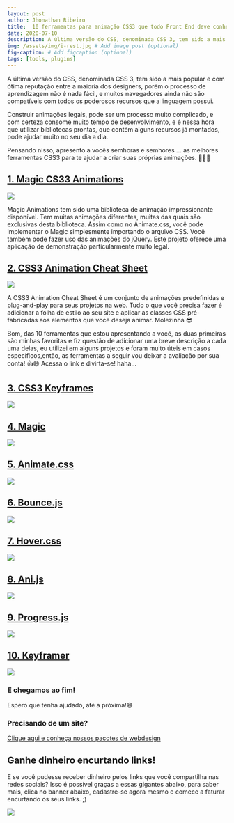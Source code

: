```yaml
---
layout: post
author: Jhonathan Ribeiro
title:  10 ferramentas para animação CSS3 que todo Front End deve conhecer
date: 2020-07-10
description: A última versão do CSS, denominada CSS 3, tem sido a mais popular e com ótima reputação entre a maioria dos designers, porém o processo de aprendizagem não é nada fácil, e muitos navegadores ainda não são compatíveis com todos os poderosos recursos que a linguagem possui.
img: /assets/img/i-rest.jpg # Add image post (optional)
fig-caption: # Add figcaption (optional)
tags: [tools, plugins]
---
```

A última versão do CSS, denominada CSS 3, tem sido a mais popular e com ótima reputação entre a maioria dos designers, porém o processo de aprendizagem não é nada fácil, e muitos navegadores ainda não são compatíveis com todos os poderosos recursos que a linguagem possui.

Construir animações legais, pode ser um processo muito complicado, e com certeza consome muito tempo de desenvolvimento, e é nessa hora que utilizar bibliotecas prontas, que contém alguns recursos já montados, pode ajudar muito no seu dia a dia.

Pensando nisso, apresento a vocês semhoras e semhores ... as melhores ferramentas CSS3 para te ajudar a criar suas próprias animações. 👊💥😉

## [1. Magic CS33 Animations](https://www.minimamente.com/project/magic/)

![](https://i2.wp.com/www.upmasters.com/wp-content/uploads/2016/01/1-Magic-Animations-CSS3-1.jpeg?w=625&ssl=1)

Magic Animations tem sido uma biblioteca de animação impressionante disponível. Tem muitas animações diferentes, muitas das quais são exclusivas desta biblioteca. Assim como no Animate.css, você pode implementar o Magic simplesmente importando o arquivo CSS. Você também pode fazer uso das animações do jQuery. Este projeto oferece uma aplicação de demonstração particularmente muito legal.

## [2. CSS3 Animation Cheat Sheet](http://www.justinaguilar.com/animations/)

![](https://i2.wp.com/www.upmasters.com/wp-content/uploads/2016/01/2-CSS3-Animation-Cheat-Sheet.jpg?w=625&ssl=1)

A CSS3 Animation Cheat Sheet é um conjunto de animações predefinidas e plug-and-play para seus projetos na web. Tudo o que você precisa fazer é adicionar a folha de estilo ao seu site e aplicar as classes CSS pré-fabricadas aos elementos que você deseja animar. Molezinha 😎

Bom, das 10 ferramentas que estou apresentando a você, as duas primeiras são minhas favoritas e fiz questão de adicionar uma breve descrição a cada uma delas, eu utilizei em alguns projetos e foram muito úteis em casos específicos,então, as ferramentas a seguir vou deixar a avaliação por sua conta! 👍😅 Acessa o link e divirta-se! haha...

## [3. CSS3 Keyframes](http://cssanimate.com/)

![](https://i0.wp.com/www.upmasters.com/wp-content/uploads/2016/01/3-CSS3-Keyframes-Animation-Generator.jpeg?w=625&ssl=1)



## [4. Magic](https://www.minimamente.com/magic-css3-animations-by-minimac/)

![](https://i1.wp.com/www.upmasters.com/wp-content/uploads/2016/01/4-Magic-CSS3-animations1-1.jpeg?w=625&ssl=1)

## [5. Animate.css](https://animate.style/)

![](https://i2.wp.com/www.upmasters.com/wp-content/uploads/2016/01/5-animatecss.jpeg?w=625&ssl=1)

## [6. Bounce.js](http://bouncejs.com/)

![](https://i2.wp.com/www.upmasters.com/wp-content/uploads/2016/01/6-bounce-js.jpg?w=625&ssl=1)

## [7. Hover.css](http://ianlunn.github.io/Hover/)

![](https://i2.wp.com/www.upmasters.com/wp-content/uploads/2016/01/7-hover-css.jpg?w=625&ssl=1)

## [8. Ani.js](http://anijs.github.io/)

![](https://i1.wp.com/www.upmasters.com/wp-content/uploads/2016/01/8-anijs.jpg?w=625&ssl=1)

## [9. Progress.js](http://usablica.github.io/progress.js/)

![](https://i2.wp.com/www.upmasters.com/wp-content/uploads/2016/01/9-progressjs.jpeg?w=625&ssl=1)

## [10. Keyframer](http://alexberg.in/keyframer/)

![](https://i0.wp.com/www.upmasters.com/wp-content/uploads/2016/01/10-Keyframer1.jpeg?w=625&ssl=1)

### E chegamos ao fim!

Espero que tenha ajudado, até a próxima!😅

### Precisando de um site?

[Clique aqui e conheça nossos pacotes de webdesign](https://cleandesign.netlify.app/)

## Ganhe dinheiro encurtando links!

E se você pudesse receber dinheiro pelos links que você compartilha nas redes sociais? Isso é possível graças a essas gigantes abaixo, para saber mais, clica no banner abaixo, cadastre-se agora mesmo e comece a faturar encurtando os seus links. ;)

[![](https://img.cut-urls.com/r2.gif)](https://exe.io/ref/JhonathanRb)